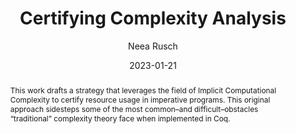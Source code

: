 ---
title: "Certifying Complexity Analysis"
author: "Neea Rusch"
date: "2023-01-21"
presentation: true
embed_title: "Slides"
embed: "../files/coqpl.pdf"
embed_ratio: "169"
paper_title: "Extended abstract"
paper: "../files/coqpl_abstract.pdf"
preface: "
I presented this talk at [CoqPL'23](https://popl23.sigplan.org/home/CoqPL-2023)
in Boston, on January 21, 2023."
abstract: "This work drafts a strategy that leverages the field of Implicit Computational Complexity to certify resource usage in imperative programs. This original approach sidesteps some of the most common–and difficult–obstacles “traditional” complexity theory face when implemented in Coq."
---